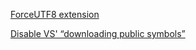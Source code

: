 [ForceUTF8 extension](https://www.zhihu.com/question/37252051?sort=created)

[Disable VS' “downloading public symbols”](https://stackoverflow.com/questions/3817223/disable-vs-downloading-public-symbols)
